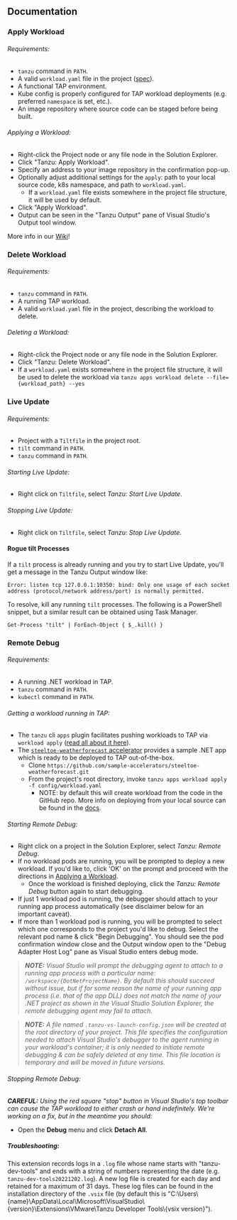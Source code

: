 ## Documentation

### Apply Workload

###### Requirements:
* `tanzu` command in `PATH`.
* A valid `workload.yaml` file in the project ([spec](https://docs.vmware.com/en/VMware-Tanzu-Application-Platform/1.3/tap/GUID-cli-plugins-apps-command-reference-commands-details-workload_create_update_apply.html)).
* A functional TAP environment.
* Kube config is properly configured for TAP workload deployments (e.g. preferred `namespace` is set, etc.).
* An image repository where source code can be staged before being built.

###### Applying a Workload:
* Right-click the Project node or any file node in the Solution Explorer.
* Click "Tanzu: Apply Workload".
* Specify an address to your image repository in the confirmation pop-up.
* Optionally adjust additional settings for the `apply`: path to your local source code, k8s namespace, and path to `workload.yaml`.
  * If a `workload.yaml` file exists somewhere in the project file structure, it will be used by default.
* Click "Apply Workload".
* Output can be seen in the "Tanzu Output" pane of Visual Studio's Output tool window.

More info in our [Wiki](https://github.com/vmware-tanzu/tanzu-developer-tools-for-visual-studio/wiki/Deploying-workloads-to-TAP)!

### Delete Workload

###### Requirements:
* `tanzu` command in `PATH`.
* A running TAP workload.
* A valid `workload.yaml` file in the project, describing the workload to delete.

###### Deleting a Workload:
* Right-click the Project node or any file node in the Solution Explorer.
* Click "Tanzu: Delete Workload".
* If a `workload.yaml` exists somewhere in the project file structure, it will be used to delete the workload via `tanzu apps workload delete --file={workload_path} --yes`

### Live Update

###### Requirements:
* Project with a `Tiltfile` in the project root.
* `tilt` command in `PATH`.
* `tanzu` command in `PATH`.

###### Starting Live Update:
* Right click on `Tiltfile`, select _Tanzu: Start Live Update_.

###### Stopping Live Update:
* Right click on `Tiltfile`, select _Tanzu: Stop Live Update_.


#### Rogue tilt Processes

If a `tilt` process is already running and you try to start Live Update, you'll get a message in the Tanzu Output window like:

```
Error: listen tcp 127.0.0.1:10350: bind: Only one usage of each socket address (protocol/network address/port) is normally permitted.

```

To resolve, kill any running `tilt` processes.  The following is a PowerShell snippet, but a similar result can be obtained using Task Manager.

```
Get-Process "tilt" | ForEach-Object { $_.kill() }
```

### Remote Debug

###### Requirements:
* A running .NET workload in TAP.
* `tanzu` command in `PATH`.
* `kubectl` command in `PATH`.

###### Getting a workload running in TAP:
* The `tanzu` cli `apps` plugin facilitates pushing workloads to TAP via `workload apply` ([read all about it here](https://docs.vmware.com/en/VMware-Tanzu-Application-Platform/1.3/tap/GUID-cli-plugins-apps-command-reference-commands-details-workload_create_update_apply.html?)).
* The [`steeltoe-weatherforecast` accelerator](https://github.com/sample-accelerators/steeltoe-weatherforecast) provides a sample .NET app which is ready to be deployed to TAP out-of-the-box.
  * Clone `https://github.com/sample-accelerators/steeltoe-weatherforecast.git`
  * From the project's root directory, invoke `tanzu apps workload apply -f config/workload.yaml`
    * NOTE: by default this will create workload from the code in the GitHub repo. More info on deploying from your local source can be found in the [docs](https://github.com/sample-accelerators/steeltoe-weatherforecast#deploying-to-kubernetes-as-a-tap-workload-with-tanzu-cli).

###### Starting Remote Debug:
* Right click on a project in the Solution Explorer, select _Tanzu: Remote Debug_.
* If no workload pods are running, you will be prompted to deploy a new workload. If you'd like to, click 'OK' on the prompt and proceed with the directions in [Applying a Workload](#Applying-a-Workload).
  * Once the workload is finished deploying, click the _Tanzu: Remote Debug_ button again to start debugging.
* If just 1 workload pod is running, the debugger should attach to your running app process automatically (see disclaimer below for an important caveat).
* If more than 1 workload pod is running, you will be prompted to select which one corresponds to the project you'd like to debug. Select the relevant pod name & click "Begin Debugging". You should see the pod confirmation window close and the Output window open to the "Debug Adapter Host Log" pane as Visual Studio enters debug mode. 
> _**NOTE:** Visual Studio will prompt the debugging agent to attach to a running app process with a particular name: `/workspace/{DotNetProjectName}`. By default this should succeed without issue, but if for some reason the name of your running app process (i.e. that of the app DLL) does not match the name of your .NET project as shown in the Visual Studio Solution Explorer, the remote debugging agent may fail to attach._  

> _**NOTE:** A file named `.tanzu-vs-launch-config.json` will be created at the root directory of your project. This file specifies the configuration needed to attach Visual Studio's debugger to the agent running in your workload's container; it is only needed to initiate remote debugging & can be safely deleted at any time. This file location is temporary and will be moved in future versions._

###### Stopping Remote Debug:
***CAREFUL:** Using the red square "stop" button in Visual Studio's top toolbar can cause the TAP workload to either crash or hand indefinitely. We're working on a fix, but in the meantime you should:*
* Open the **Debug** menu and click **Detach All**.

##### Troubleshooting:
This extension records logs in a `.log` file whose name starts with "tanzu-dev-tools" and ends with a string of numbers representing the date (e.g. `tanzu-dev-tools20221202.log`).
A new log file is created for each day and retained for a maximum of 31 days. These log files can be found in the installation directory of the `.vsix` file
(by default this is "C:\Users\\\{name}\AppData\Local\Microsoft\VisualStudio\\\{version}\Extensions\VMware\Tanzu Developer Tools\\\{vsix version}").
